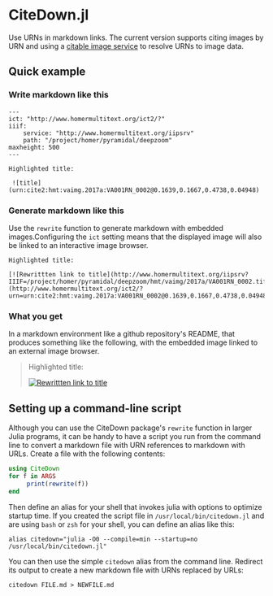 # CiteDown.jl

Use URNs in markdown links.  The current version supports citing images by URN and using a [citable image service](https://cite-architecture.github.io/CitableImage.jl/stable/) to resolve URNs to image data.


## Quick example

### Write markdown like this

```
---
ict: "http://www.homermultitext.org/ict2/?"  
iiif:
    service: "http://www.homermultitext.org/iipsrv"
    path: "/project/homer/pyramidal/deepzoom"
maxheight: 500
---

Highlighted title:

 ![title](urn:cite2:hmt:vaimg.2017a:VA001RN_0002@0.1639,0.1667,0.4738,0.04948) 
```


### Generate markdown like this

Use the `rewrite` function to generate markdown with embedded images.Configuring the `ict` setting means that the displayed image will also be linked to an interactive image browser.

```
Highlighted title:

[![Rewrittten link to title](http://www.homermultitext.org/iipsrv?IIIF=/project/homer/pyramidal/deepzoom/hmt/vaimg/2017a/VA001RN_0002.tif/pct:16.39,16.67,47.38,4.948/500,/0/default.jpg)](http://www.homermultitext.org/ict2/?urn=urn:cite2:hmt:vaimg.2017a:VA001RN_0002@0.1639,0.1667,0.4738,0.04948)
```


### What you get

In a markdown environment like a github repository's README, that produces something like the following, with the embedded image linked to an external image browser.

> Highlighted title:
>
> [![Rewrittten link to title](http://www.homermultitext.org/iipsrv?IIIF=/project/homer/pyramidal/deepzoom/hmt/vaimg/2017a/VA001RN_0002.tif/pct:16.39,16.67,47.38,4.948/500,/0/default.jpg)](http://www.homermultitext.org/ict2/?urn=urn:cite2:hmt:vaimg.2017a:VA001RN_0002@0.1639,0.1667,0.4738,0.04948)


## Setting up a command-line script

Although you can use the CiteDown package's `rewrite` function in larger Julia programs, it can be handy to have a script you run from the command line to convert a markdown file with URN references to markdown with URLs.  Create a file with the following contents:
       
```julia
using CiteDown
for f in ARGS
	 print(rewrite(f))
end
```

Then define an alias for your shell that invokes julia with options to optimize startup time.  If you created the script file in `/usr/local/bin/citedown.jl` and are using `bash` or `zsh` for your shell, you can define an alias like this:



    alias citedown="julia -O0 --compile=min --startup=no /usr/local/bin/citedown.jl"
 
You can then use the simple `citedown` alias from the command line. Redirect its output to create a new markdown file with URNs replaced by URLs:
 
    citedown FILE.md > NEWFILE.md
 